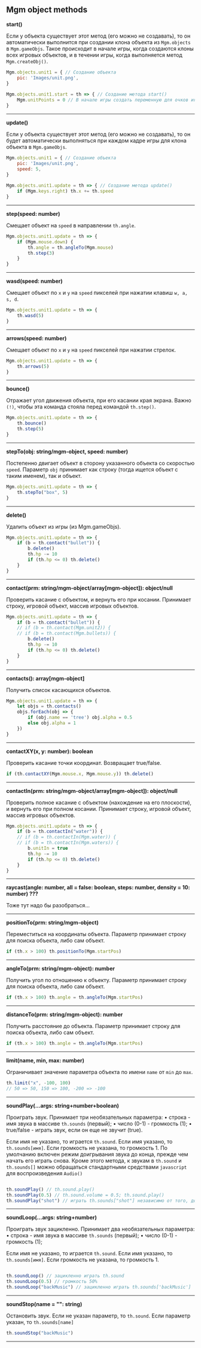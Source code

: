 ## Mgm object methods

**start()**

Если у объекта существует этот метод (его можно не создавать), то он автоматически выполнится при создании клона объекта из `Mgm.objects` в `Mgm.gameObjs`. Такое происходит в начале игры, когда создаются клоны всех игровых объектов, и в течении игры, когда выполняется метод `Mgm.createObj()`.
```js
Mgm.objects.unit1 = { // Создание объекта
    pic: 'Images/unit.png',
}
         
Mgm.objects.unit1.start = th => { // Создание метода start()
    Mgm.unitPoints = 0 // В начале игры создать переменную для очков игрока
}
```
____

**update()**

Если у объекта существует этот метод (его можно не создавать), то он будет автоматически выполняться при каждом кадре игры для клона объекта в `Mgm.gameObjs`.
```js
Mgm.objects.unit1 = { // Создание объекта
    pic: 'Images/unit.png',
    speed: 5,
}
                 
Mgm.objects.unit1.update = th => { // Создание метода update()
    if (Mgm.keys.right) th.x += th.speed
}
```
____

**step(speed: number)**

Смещает объект на `speed` в направлении `th.angle`.
```js
Mgm.objects.unit1.update = th => {
    if (Mgm.mouse.down) {
        th.angle = th.angleTo(Mgm.mouse)
        th.step(3)      
    }
}
```
____

**wasd(speed: number)**

Смещает объект по `x` и `y` на `speed` пикселей при нажатии клавиш `w, a, s, d`.
```js
Mgm.objects.unit1.update = th => {
    th.wasd(5)
}
```
____

**arrows(speed: number)**

Смещает объект по `x` и `y` на `speed` пикселей при нажатии стрелок.
```js
Mgm.objects.unit1.update = th => {
    th.arrows(5)
}
```
____

**bounce()**

Отражает угол движения объекта, при его касании края экрана. Важно `(!)`, чтобы эта команда стояла перед командой `th.step()`.
```js
Mgm.objects.unit1.update = th => {
    th.bounce()
    th.step(5)
}
```
____

**stepTo(obj: string/mgm-object, speed: number)**

Постепенно двигает объект в сторону указанного объекта со скоростью `speed`. Параметр `obj` принимает как строку (тогда ищется объект с таким именем), так и объект.
```js
Mgm.objects.unit1.update = th => {
    th.stepTo("box", 5)
}
```
____

**delete()**

Удалить объект из игры (из Mgm.gameObjs).
```js
Mgm.objects.unit1.update = th => {
    if (b = th.contact("bullet")) {
        b.delete()
        th.hp -= 10
        if (th.hp <= 0) th.delete()
    }
}
```
____

**contact(prm: string/mgm-object/array[mgm-object]): object/null**

Проверить касание с объектом, и вернуть его при косании. Принимает строку, игровой объект, массив игровых объектов.
```js
Mgm.objects.unit1.update = th => {
    if (b = th.contact("bullet")) {
    // if (b = th.contact(Mgm.unit2)) {
    // if (b = th.contact(Mgm.bullets)) {
        b.delete()
        th.hp -= 10
        if (th.hp <= 0) th.delete()
    }
}
```
____

**contacts(): array[mgm-object]**

Получить список касающихся объектов.
```js
Mgm.objects.unit1.update = th => {
    let objs = th.contacts()
    objs.forEach(obj => {
        if (obj.name == 'tree') obj.alpha = 0.5
        else obj.alpha = 1
    })
}
```
____

**contactXY(x, y: number): boolean**

Проверить касание точки координат. Возвращает true/false.
```js
if (th.contactXY(Mgm.mouse.x, Mgm.mouse.y)) th.delete()
```
____

**contactIn(prm: string/mgm-object/array[mgm-object]): object/null**

Проверить полное касание с объектом (нахождение на его плоскости), и вернуть его при полном косании. Принимает строку, игровой объект, массив игровых объектов.
```js
Mgm.objects.unit1.update = th => {
    if (b = th.contactIn("water")) {
    // if (b = th.contactIn(Mgm.water)) {
    // if (b = th.contactIn(Mgm.waters)) {
        b.unitIn = true
        th.hp -= 10
        if (th.hp <= 0) th.delete()
    }
}
```
____

**raycast(angle: number, all = false: boolean, steps: number, density = 10: number) ???**

Тоже тут надо бы разобраться...
____

**positionTo(prm: string/mgm-object)**

Переместиться на координаты объекта. Параметр принимает строку для поиска объекта, либо сам объект.
```js
if (th.x > 100) th.positionTo(Mgm.startPos)
```
____

**angleTo(prm: string/mgm-object): number**

Получить угол по отношению к объекту. Параметр принимает строку для поиска объекта, либо сам объект.
```js
if (th.x > 100) th.angle = th.angleTo(Mgm.startPos)
```
____

**distanceTo(prm: string/mgm-object): number**

Получить расстояние до объекта. Параметр принимает строку для поиска объекта, либо сам объект.
```js
if (th.x > 100) th.angle = th.angleTo(Mgm.startPos)
```
____

**limit(name, min, max: number)**

Ограничивает значение параметра объекта по имени `name` от `min` до `max`.
```js
th.limit("x", -100, 100)
// 50 => 50, 150 => 100, -200 => -100
```
____

**soundPlay(...args: string+number+boolean)**

Проиграть звук. Принимает три необязательных параметра:
• строка - имя звука в массиве `th.sounds` (первый);
• число (0-1) - громкость (1);
• true/false - играть звук, если он еще не звучит (true).

Если имя не указано, то играется `th.sound`. Если имя указано, то `th.sounds[имя]`. Если громкость не указана, то громкость 1. По умолчанию включен режим доигрывания звука до конца, прежде чем начать его играть снова. Кроме этого метода, к звукам в `th.sound` и `th.sounds[]` можно обращаться стандартными средствами `javascript` для воспроизведения `Audio()`
```js

th.soundPlay() // th.sound.play()
th.soundPlay(0.5) // th.sound.volume = 0.5; th.sound.play()
th.soundPlay("shot") // играть th.sounds["shot"] независимо от того, доигрался ли он до конца до этого
```
____

**soundLoop(...args: string+number)**

Проиграть звук зацикленно. Принимает два необязательных параметра:
• строка - имя звука в массиве `th.sounds` (первый);
• число (0-1) - громкость (1);

Если имя не указано, то играется `th.sound`. Если имя указано, то `th.sounds[имя]`. Если громкость не указана, то громкость 1.
```js

th.soundLoop() // зацикленно играть th.sound
th.soundLoop(0.5) // громкость 50%
th.soundLoop("backMusic") // зацикленно играть th.sounds['backMusic']
```
____

**soundStop(name = "": string)**

Остановить звук. Если не указан параметр, то `th.sound`. Если параметр указан, то `th.sounds[name]`
```js
th.soundStop("backMusic")
```
____
